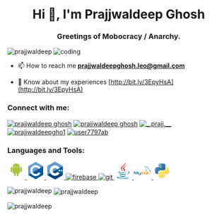 <h1 align="center">Hi 👋, I'm Prajjwaldeep Ghosh</h1>
<h3 align="center">Greetings of Mobocracy / Anarchy.</h3>

<img align="right" alt="coding" width="400" src="https://user-images.githubusercontent.com/55389276/140866485-8fb1c876-9a8f-4d6a-98dc-08c4981eaf70.gif">

<p align="left"> <img src="https://komarev.com/ghpvc/?username=prajjwaldeep&label=Profile%20views&color=0e75b6&style=flat" alt="prajjwaldeep" /> </p>

- 📫 How to reach me **prajjwaldeepghosh.leo@gmail.com**

- 📄 Know about my experiences [http://bit.ly/3EpyHsA](http://bit.ly/3EpyHsA)

<h3 align="left">Connect with me:</h3>
<p align="left">
<a href="https://linkedin.com/in/prajjwaldeep ghosh" target="blank"><img align="center" src="https://raw.githubusercontent.com/rahuldkjain/github-profile-readme-generator/master/src/images/icons/Social/linked-in-alt.svg" alt="prajjwaldeep ghosh" height="30" width="40" /></a>
<a href="https://fb.com/prajjwaldeep ghosh" target="blank"><img align="center" src="https://raw.githubusercontent.com/rahuldkjain/github-profile-readme-generator/master/src/images/icons/Social/facebook.svg" alt="prajjwaldeep ghosh" height="30" width="40" /></a>
<a href="https://instagram.com/_.prajj.__" target="blank"><img align="center" src="https://raw.githubusercontent.com/rahuldkjain/github-profile-readme-generator/master/src/images/icons/Social/instagram.svg" alt="_.prajj.__" height="30" width="40" /></a>
<a href="https://www.hackerrank.com/prajjwaldeepgho1" target="blank"><img align="center" src="https://raw.githubusercontent.com/rahuldkjain/github-profile-readme-generator/master/src/images/icons/Social/hackerrank.svg" alt="prajjwaldeepgho1" height="30" width="40" /></a>
<a href="https://www.leetcode.com/user7797ab" target="blank"><img align="center" src="https://raw.githubusercontent.com/rahuldkjain/github-profile-readme-generator/master/src/images/icons/Social/leet-code.svg" alt="user7797ab" height="30" width="40" /></a>
</p>

<h3 align="left">Languages and Tools:</h3>
<p align="left"> <a href="https://developer.android.com" target="_blank" rel="noreferrer"> <img src="https://raw.githubusercontent.com/devicons/devicon/master/icons/android/android-original-wordmark.svg" alt="android" width="40" height="40"/> </a> <a href="https://www.cprogramming.com/" target="_blank" rel="noreferrer"> <img src="https://raw.githubusercontent.com/devicons/devicon/master/icons/c/c-original.svg" alt="c" width="40" height="40"/> </a> <a href="https://www.w3schools.com/cpp/" target="_blank" rel="noreferrer"> <img src="https://raw.githubusercontent.com/devicons/devicon/master/icons/cplusplus/cplusplus-original.svg" alt="cplusplus" width="40" height="40"/> </a> <a href="https://firebase.google.com/" target="_blank" rel="noreferrer"> <img src="https://www.vectorlogo.zone/logos/firebase/firebase-icon.svg" alt="firebase" width="40" height="40"/> </a> <a href="https://git-scm.com/" target="_blank" rel="noreferrer"> <img src="https://www.vectorlogo.zone/logos/git-scm/git-scm-icon.svg" alt="git" width="40" height="40"/> </a> <a href="https://www.java.com" target="_blank" rel="noreferrer"> <img src="https://raw.githubusercontent.com/devicons/devicon/master/icons/java/java-original.svg" alt="java" width="40" height="40"/> </a> <a href="https://www.mysql.com/" target="_blank" rel="noreferrer"> <img src="https://raw.githubusercontent.com/devicons/devicon/master/icons/mysql/mysql-original-wordmark.svg" alt="mysql" width="40" height="40"/> </a> <a href="https://www.python.org" target="_blank" rel="noreferrer"> <img src="https://raw.githubusercontent.com/devicons/devicon/master/icons/python/python-original.svg" alt="python" width="40" height="40"/> </a> </p>

<p><img align="left" src="https://github-readme-stats.vercel.app/api/top-langs?username=prajjwaldeep&show_icons=true&locale=en&layout=compact" alt="prajjwaldeep" /></p>

<p>&nbsp;<img align="center" src="https://github-readme-stats.vercel.app/api?username=prajjwaldeep&show_icons=true&locale=en" alt="prajjwaldeep" /></p>

<p><img align="center" src="https://github-readme-streak-stats.herokuapp.com/?user=prajjwaldeep&" alt="prajjwaldeep" /></p>
